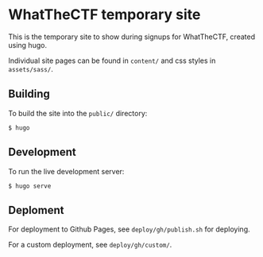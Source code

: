 # WhatTheCTF temporary site

This is the temporary site to show during signups for WhatTheCTF, created
using hugo.

Individual site pages can be found in `content/` and css styles in
`assets/sass/`.

## Building

To build the site into the `public/` directory:

    $ hugo

## Development

To run the live development server:

    $ hugo serve

## Deploment

For deployment to Github Pages, see `deploy/gh/publish.sh` for deploying.

For a custom deployment, see `deploy/gh/custom/`.
